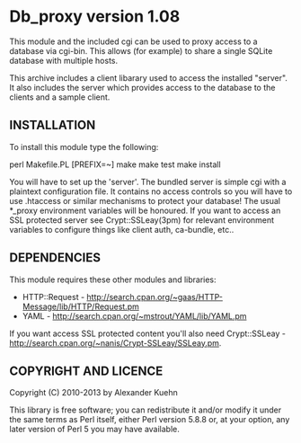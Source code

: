 Db_proxy version 1.08
=====================

This module and the included cgi can be used to proxy access to a database
via cgi-bin. This allows (for example) to share a single SQLite database
with multiple hosts.

This archive includes a client libarary used to access the installed
"server". It also includes the server which provides access to the database
to the clients and a sample client.

## INSTALLATION

To install this module type the following:

   perl Makefile.PL [PREFIX=~]
   make
   make test
   make install

You will have to set up the 'server'. The bundled server is simple cgi with a 
plaintext configuration file. It contains no access controls so you will have
to use .htaccess or similar mechanisms to protect your database!
The usual *_proxy environment variables will be honoured.
If you want to access an SSL protected server see Crypt::SSLeay(3pm)
for relevant environment variables to configure things like 
client auth, ca-bundle, etc..

## DEPENDENCIES

This module requires these other modules and libraries:

   * HTTP::Request - http://search.cpan.org/~gaas/HTTP-Message/lib/HTTP/Request.pm
   * YAML - http://search.cpan.org/~mstrout/YAML/lib/YAML.pm

If you want access SSL protected content you'll also need Crypt::SSLeay - http://search.cpan.org/~nanis/Crypt-SSLeay/SSLeay.pm.

## COPYRIGHT AND LICENCE

Copyright (C) 2010-2013 by Alexander Kuehn

This library is free software; you can redistribute it and/or modify
it under the same terms as Perl itself, either Perl version 5.8.8 or,
at your option, any later version of Perl 5 you may have available.


